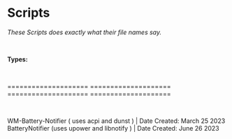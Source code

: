 # Scripts

<i>These Scripts does exactly what their file names say.</i>


<br>

<b> Types: </b>

<br>

==================== ==================== ==================== ====================

<br>

WM-Battery-Notifier ( uses acpi and dunst ) | Date Created: March 25 2023 <br>
BatteryNotifier (uses upower and libnotify ) | Date Created: June 26 2023 <br>

<br>
